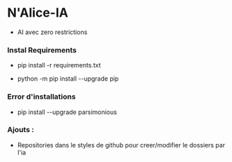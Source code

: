 # N'Alice-IA
 - AI avec zero restrictions


### Instal Requirements

- pip install -r requirements.txt

- python -m pip install --upgrade pip

### Error d'installations

- pip install --upgrade parsimonious

### Ajouts :

 - Repositories dans le styles de github pour creer/modifier le dossiers par l'ia


